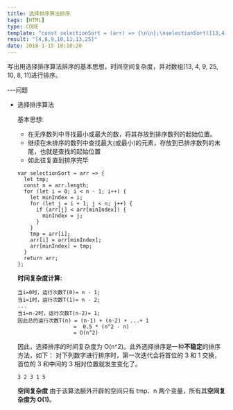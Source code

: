```yaml
---
title: 选择排序算法排序
tags: [HTML]
type: CODE
template: "const selectionSort = (arr) => {\n\n};\nselectionSort([13,4,9,25, 10, 8, 11])"
result: "[4,8,9,10,11,13,25]"
date: 2018-1-15 18:10:20
---
```


写出用选择排序算法排序的基本思想，时间空间复杂度，并对数组[13, 4, 9, 25, 10, 8, 11]进行排序。

---问题

- 选择排序算法

  基本思想:

  - 在无序数列中寻找最小或最大的数，将其存放到排序数列的起始位置。
  - 继续在未排序的数列中查找最大(或最小)的元素，存放到已排序数列的末尾，也就是查找的起始位置
  - 如此往复直到排序完毕

  ```
  var selectionSort = arr => {
    let tmp;
    const n = arr.length;
    for (let i = 0; i < n - 1; i++) {
      let minIndex = i;
      for (let j = i + 1; j < n; j++) {
        if (arr[j] < arr[minIndex]) {
          minIndex = j;
        }
      }
      tmp = arr[i];
      arr[i] = arr[minIndex];
      arr[minIndex] = tmp;
    }
    return arr;
  };
  ```

  **时间复杂度计算:**

  ```
  当i=0时，运行次数T(0)= n - 1;
  当i=1时，运行次数T(1)= n - 2;
  ...
  当i=n-2时，运行次数T(n-2)= 1;
  因此总的运行次数T(n) = (n-1) + (n-2) + ...+ 1
                    =  0.5 * (n^2 - n)
                    = O(n^2)
  ```

  因此，选择排序的时间复杂度为 O(n^2)。此外选择排序是一种**不稳定**的排序方法，如下：
  对下列数字进行排序时，第一次迭代会将首位的 3 和 1 交换，首位的 3 和中间的 3 相对位置就发生变化了。

  ```
  3 2 3 1 5
  ```

  **空间复杂度**
  由于该算法额外开辟的空间只有 tmp、n 两个变量，所有其**空间复杂度为 O(1)**。
